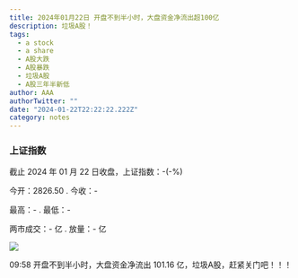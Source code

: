 ```yaml
---
title: 2024年01月22日 开盘不到半小时，大盘资金净流出超100亿
description: 垃圾A股！
tags:
  - a stock
  - a share
  - A股大跌
  - A股暴跌
  - 垃圾A股
  - A股三年半新低
author: AAA
authorTwitter: ""
date: "2024-01-22T22:22:22.222Z"
category: notes
---
```


### 上证指数

截止 2024 年 01 月 22 日收盘，上证指数：<span class="font-semibold text-g-8">-(-%)</span>

今开：<span class="font-semibold text-g-5">2826.50</span> . 今收：<span class="font-semibold text-g-5">-</span>

最高：<span class="font-semibold text-r-5">-</span> . 最低：<span class="font-semibold text-g-5">-</span>

两市成交：<span class="font-semibold">- 亿</span> . 放量：<span class="font-semibold text-g-8">- 亿</span>

<img src="/images/uploads/2024-01/20240122-zs-global-09.58.png">

09:58 开盘不到半小时，大盘资金净流出 <span class="font-semibold text-g-7">101.16 亿</span>，垃圾A股，赶紧关门吧！！！